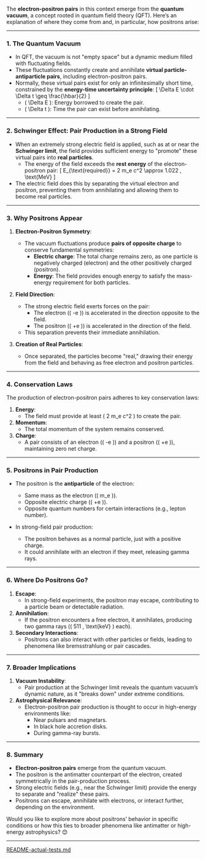 The **electron-positron pairs** in this context emerge from the **quantum vacuum**, a concept rooted in quantum field theory (QFT). Here’s an explanation of where they come from and, in particular, how positrons arise:

---

### **1. The Quantum Vacuum**
- In QFT, the vacuum is not "empty space" but a dynamic medium filled with fluctuating fields.
- These fluctuations constantly create and annihilate **virtual particle-antiparticle pairs**, including electron-positron pairs.
- Normally, these virtual pairs exist for only an infinitesimally short time, constrained by the **energy-time uncertainty principle**:
  \[
  \Delta E \cdot \Delta t \geq \frac{\hbar}{2}
  \]
  - \( \Delta E \): Energy borrowed to create the pair.
  - \( \Delta t \): Time the pair can exist before annihilating.

---

### **2. Schwinger Effect: Pair Production in a Strong Field**
- When an extremely strong electric field is applied, such as at or near the **Schwinger limit**, the field provides sufficient energy to "promote" these virtual pairs into **real particles**.
  - The energy of the field exceeds the **rest energy** of the electron-positron pair:
    \[
    E_{\text{required}} = 2 m_e c^2 \approx 1.022 \, \text{MeV}
    \]
- The electric field does this by separating the virtual electron and positron, preventing them from annihilating and allowing them to become real particles.

---

### **3. Why Positrons Appear**
1. **Electron-Positron Symmetry**:
   - The vacuum fluctuations produce **pairs of opposite charge** to conserve fundamental symmetries:
     - **Electric charge**: The total charge remains zero, as one particle is negatively charged (electron) and the other positively charged (positron).
     - **Energy**: The field provides enough energy to satisfy the mass-energy requirement for both particles.

2. **Field Direction**:
   - The strong electric field exerts forces on the pair:
     - The electron (\( -e \)) is accelerated in the direction opposite to the field.
     - The positron (\( +e \)) is accelerated in the direction of the field.
   - This separation prevents their immediate annihilation.

3. **Creation of Real Particles**:
   - Once separated, the particles become "real," drawing their energy from the field and behaving as free electron and positron particles.

---

### **4. Conservation Laws**
The production of electron-positron pairs adheres to key conservation laws:
1. **Energy**:
   - The field must provide at least \( 2 m_e c^2 \) to create the pair.
2. **Momentum**:
   - The total momentum of the system remains conserved.
3. **Charge**:
   - A pair consists of an electron (\( -e \)) and a positron (\( +e \)), maintaining zero net charge.

---

### **5. Positrons in Pair Production**
- The positron is the **antiparticle** of the electron:
  - Same mass as the electron (\( m_e \)).
  - Opposite electric charge (\( +e \)).
  - Opposite quantum numbers for certain interactions (e.g., lepton number).

- In strong-field pair production:
  - The positron behaves as a normal particle, just with a positive charge.
  - It could annihilate with an electron if they meet, releasing gamma rays.

---

### **6. Where Do Positrons Go?**
1. **Escape**:
   - In strong-field experiments, the positron may escape, contributing to a particle beam or detectable radiation.
2. **Annihilation**:
   - If the positron encounters a free electron, it annihilates, producing two gamma rays (\( 511 \, \text{keV} \) each).
3. **Secondary Interactions**:
   - Positrons can also interact with other particles or fields, leading to phenomena like bremsstrahlung or pair cascades.

---

### **7. Broader Implications**
1. **Vacuum Instability**:
   - Pair production at the Schwinger limit reveals the quantum vacuum’s dynamic nature, as it "breaks down" under extreme conditions.
2. **Astrophysical Relevance**:
   - Electron-positron pair production is thought to occur in high-energy environments like:
     - Near pulsars and magnetars.
     - In black hole accretion disks.
     - During gamma-ray bursts.

---

### **8. Summary**
- **Electron-positron pairs** emerge from the quantum vacuum.
- The positron is the antimatter counterpart of the electron, created symmetrically in the pair-production process.
- Strong electric fields (e.g., near the Schwinger limit) provide the energy to separate and "realize" these pairs.
- Positrons can escape, annihilate with electrons, or interact further, depending on the environment.

Would you like to explore more about positrons’ behavior in specific conditions or how this ties to broader phenomena like antimatter or high-energy astrophysics? 😊


---

[README-actual-tests.md](https://t2m.io/vZzjhkC)
